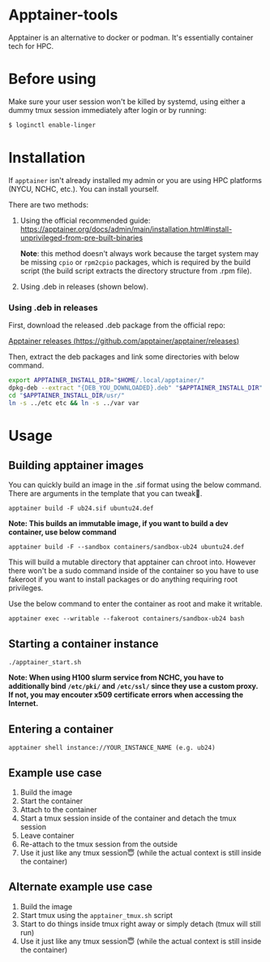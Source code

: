 # Apptainer-tools

Apptainer is an alternative to docker or podman. It's essentially container tech for HPC. 

# Before using

Make sure your user session won't be killed by systemd, using either a dummy tmux session immediately after login or by running:
```bash
$ loginctl enable-linger
```

# Installation

If `apptainer` isn't already installed my admin or you are using HPC platforms (NYCU, NCHC, etc.). You can install yourself.

There are two methods: 

1. Using the official recommended guide: 
https://apptainer.org/docs/admin/main/installation.html#install-unprivileged-from-pre-built-binaries

    **Note**: this method doesn't always work because the target system may be missing `cpio` or `rpm2cpio` packages, which is required by the build script (the build script extracts the directory structure from .rpm file).

2. Using .deb in releases (shown below).

### Using .deb in releases

First, download the released .deb package from the official repo: 

[Apptainer releases (https://github.com/apptainer/apptainer/releases)](https://github.com/apptainer/apptainer/releases)

Then, extract the deb packages and link some directories with below command.

```bash
export APPTAINER_INSTALL_DIR="$HOME/.local/apptainer/"
dpkg-deb --extract "{DEB_YOU_DOWNLOADED}.deb" "$APPTAINER_INSTALL_DIR"
cd "$APPTAINER_INSTALL_DIR/usr/"
ln -s ../etc etc && ln -s ../var var
```

# Usage

## Building apptainer images

You can quickly build an image in the .sif format using the below command. There are arguments in the template that you can tweak🙂.

```
apptainer build -F ub24.sif ubuntu24.def
```
**Note: This builds an immutable image, if you want to build a dev container, use below command**

```
apptainer build -F --sandbox containers/sandbox-ub24 ubuntu24.def
```
This will build a mutable directory that apptainer can chroot into. However there won't be a sudo command inside of the container so you have to use fakeroot if you want to install packages or do anything requiring root privileges.

Use the below command to enter the container as root and make it writable.
```
apptainer exec --writable --fakeroot containers/sandbox-ub24 bash
```


## Starting a container instance

```
./apptainer_start.sh
```
**Note: When using H100 slurm service from NCHC, you have to additionally bind `/etc/pki/` and `/etc/ssl/` since they use a custom proxy. If not, you may encouter x509 certificate errors when accessing the Internet.**


## Entering a container

```
apptainer shell instance://YOUR_INSTANCE_NAME (e.g. ub24)
```

## Example use case
1. Build the image
2. Start the container
3. Attach to the container
4. Start a tmux session inside of the container and detach the tmux session
5. Leave container
6. Re-attach to the tmux session from the outside
7. Use it just like any tmux session😇 (while the actual context is still inside the container)

## Alternate example use case
1. Build the image
2. Start tmux using the `apptainer_tmux.sh` script
3. Start to do things inside tmux right away or simply detach (tmux will still run)
4. Use it just like any tmux session😇 (while the actual context is still inside the container)
